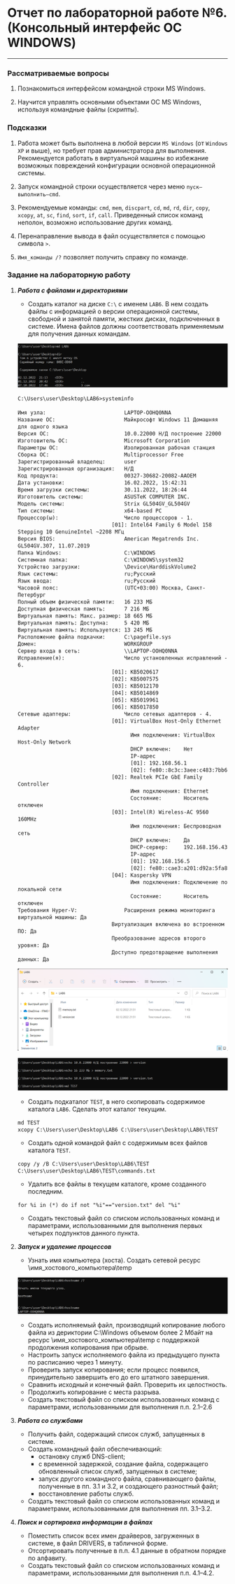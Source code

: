 #  Отчет по лабораторной работе №6. (Консольный интерфейс ОС WINDOWS)

---
### Рассматриваемые вопросы

1. Познакомиться интерфейсом командной строки MS Windows.

2. Научится управлять основными объектами ОС MS Windows, используя командные файлы (скрипты).

### Подсказки

1. Работа может быть выполнена в любой версии ```MS Windows``` (от ```Windows XP``` и выше), но требует прав администратора для выполнения. Рекомендуется работать в виртуальной машины во избежание возможных повреждений конфигурации основной операционной системы.

2. Запуск командной строки осуществляется через меню ```пуск–выполнить–cmd```.

3. Рекомендуемые команды: ```cmd```, ```mem```, ```discpart```, ```cd```, ```md```, ```rd```, ```dir```, ```copy```, ```xcopy```, ```at```, ```sc```, ```find```, ```sort```, ```if```, ```call```. Приведенный список команд неполон, возможно использование других команд.

4. Перенаправление вывода в файл осуществляется с помощью символа ```>```.

5. ```Имя_команды /?``` позволяет получить справку по команде.

### Задание на лабораторную работу

1. ___Работа с файлами и директориями___
    * Создать каталог на диске ```С:\``` с именем ```LAB6```. В нем создать файлы с информацией о версии операционной системы, свободной и занятой памяти, жестких дисках, подключенных в системе. Имена файлов должны соответствовать применяемым для получения данных командам.

    ![1](https://github.com/georgedem975/operating_systems/blob/master/lab-6/lite/lab6/assets/1.png)

    ```
    C:\Users\user\Desktop\LAB6>systeminfo

    Имя узла:                         LAPTOP-OOHQ0NNA
    Название ОС:                      Майкрософт Windows 11 Домашняя для одного языка
    Версия ОС:                        10.0.22000 Н/Д построение 22000
    Изготовитель ОС:                  Microsoft Corporation
    Параметры ОС:                     Изолированная рабочая станция
    Сборка ОС:                        Multiprocessor Free
    Зарегистрированный владелец:      user
    Зарегистрированная организация:   Н/Д
    Код продукта:                     00327-30682-20082-AAOEM
    Дата установки:                   16.02.2022, 15:42:31
    Время загрузки системы:           30.11.2022, 18:26:44
    Изготовитель системы:             ASUSTeK COMPUTER INC.
    Модель системы:                   Strix GL504GV_GL504GV
    Тип системы:                      x64-based PC
    Процессор(ы):                     Число процессоров - 1.
                                  [01]: Intel64 Family 6 Model 158 Stepping 10 GenuineIntel ~2208 МГц
    Версия BIOS:                      American Megatrends Inc. GL504GV.307, 11.07.2019
    Папка Windows:                    C:\WINDOWS
    Системная папка:                  C:\WINDOWS\system32
    Устройство загрузки:              \Device\HarddiskVolume2
    Язык системы:                     ru;Русский
    Язык ввода:                       ru;Русский
    Часовой пояс:                     (UTC+03:00) Москва, Санкт-Петербург
    Полный объем физической памяти:   16 233 МБ
    Доступная физическая память:      7 216 МБ
    Виртуальная память: Макс. размер: 18 665 МБ
    Виртуальная память: Доступна:     5 420 МБ
    Виртуальная память: Используется: 13 245 МБ
    Расположение файла подкачки:      C:\pagefile.sys
    Домен:                            WORKGROUP
    Сервер входа в сеть:              \\LAPTOP-OOHQ0NNA
    Исправление(я):                   Число установленных исправлений - 6.
                                  [01]: KB5020617
                                  [02]: KB5007575
                                  [03]: KB5012170
                                  [04]: KB5014869
                                  [05]: KB5019961
                                  [06]: KB5017850
    Сетевые адаптеры:                 Число сетевых адаптеров - 4.
                                  [01]: VirtualBox Host-Only Ethernet Adapter
                                        Имя подключения: VirtualBox Host-Only Network
                                        DHCP включен:    Нет
                                        IP-адрес
                                        [01]: 192.168.56.1
                                        [02]: fe80::8c3c:3aee:c483:7bb6
                                  [02]: Realtek PCIe GbE Family Controller
                                        Имя подключения: Ethernet
                                        Состояние:       Носитель отключен
                                  [03]: Intel(R) Wireless-AC 9560 160MHz
                                        Имя подключения: Беспроводная сеть
                                        DHCP включен:    Да
                                        DHCP-сервер:     192.168.156.43
                                        IP-адрес
                                        [01]: 192.168.156.5
                                        [02]: fe80::cae3:a201:d92a:5fa8
                                  [04]: Kaspersky VPN
                                        Имя подключения: Подключение по локальной сети
                                        Состояние:       Носитель отключен
    Требования Hyper-V:               Расширения режима мониторинга виртуальной машины: Да
                                  Виртуализация включена во встроенном ПО: Да
                                  Преобразование адресов второго уровня: Да
                                  Доступно предотвращение выполнения данных: Да
    ```

    ![2](https://github.com/georgedem975/operating_systems/blob/master/lab-6/lite/lab6/assets/2.png)

    ![3](https://github.com/georgedem975/operating_systems/blob/master/lab-6/lite/lab6/assets/3.png)

    * Создать подкаталог ```TEST```, в него скопировать содержимое каталога ```LAB6```. Сделать этот каталог текущим.
    
    ```
    md TEST
    xcopy C:\Users\user\Desktop\LAB6 C:\Users\user\Desktop\LAB6\TEST
    ```

    * Создать одной командой файл с содержимым всех файлов каталога ```TEST```.

    ```
    copy /y /B C:\Users\user\Desktop\LAB6\TEST C:\Users\user\Desktop\LAB6\TEST\commands.txt
    ```

    * Удалить все файлы в текущем каталоге, кроме созданного последним.

    ```
    for %i in (*) do if not "%i"=="version.txt" del "%i"
    ```

    * Создать текстовый файл со списком использованных команд и параметрами, использованными для выполнения первых четырех подпунктов данного пункта.

2. ___Запуск и удаление процессов___

    * Узнать имя компьютера (хоста). Создать сетевой ресурс \\имя_хостового_компьютера\temp

    ![4](https://github.com/georgedem975/operating_systems/blob/master/lab-6/lite/lab6/assets/4.png)

    * Создать исполняемый файл, производящий копирование любого файла из дериктории C:\Windows объемом более 2 Мбайт на ресурс \\имя_хостового_компьютера\temp с поддержкой продолжения копирования при обрыве.
    * Настроить запуск исполняемого файла из предыдущего пункта по расписанию через 1 минуту.
    * Проверить запуск копирования; если процесс появился, принудительно завершить его до его штатного завершения.
    * Сравнить исходный и конечный файл. Проверить их целостность.
    * Продолжить копирование с места разрыва.
    * Создать текстовый файл со списком использованных команд с параметрами, использованными для выполнения п.п. 2.1–2.6

3. ___Работа со службами___
    * Получить файл, содержащий список служб, запущенных в системе.
    * Создать командный файл обеспечивающий: 
        + остановку служб DNS-client; 
        + с временной задержкой, создание файла, содержащего обновленный список служб, запущенных в системе;
        + запуск другого командного файла, сравнивающего файлы, полученные в пп. 3.1 и 3.2, и создающего разностный файл;
        + восстановление работы служб.
    * Создать текстовый файл со списком использованных команд и параметрами, использованными для выполнения пп. 3.1–3.2.

4. ___Поиск и сортировка информации в файлах___
    * Поместить список всех имен драйверов, загруженных в системе, в файл DRIVERS, в табличной форме.
    * Отсортировать полученные в п.п. 4.1 данные в обратном порядке по алфавиту.
    * Создать текстовый файл со списком использованных команд и параметрами, использованными для выполнения п.п. 4.1–4.2.